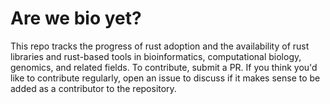 # Are we bio yet?

This repo tracks the progress of rust adoption and the availability of rust libraries and rust-based tools in bioinformatics, computational biology, genomics, and related fields.  To contribute, submit a PR.  If you think you'd like to contribute regularly, open an issue to discuss if it makes sense to be added as a contributor to the repository.
